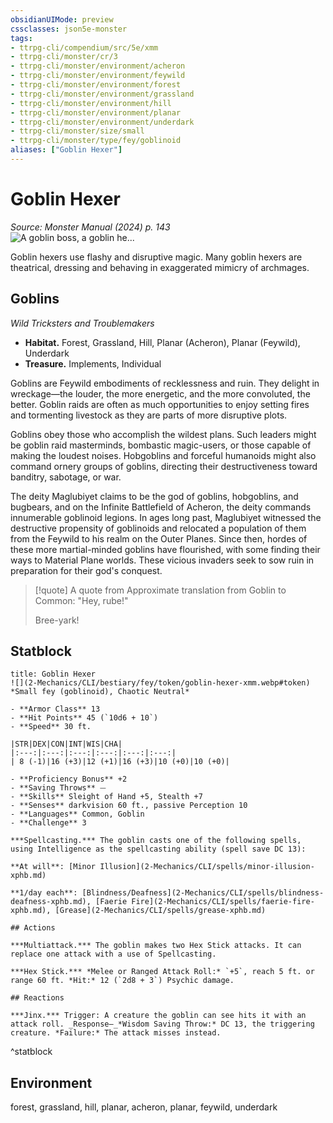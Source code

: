 ```yaml
---
obsidianUIMode: preview
cssclasses: json5e-monster
tags:
- ttrpg-cli/compendium/src/5e/xmm
- ttrpg-cli/monster/cr/3
- ttrpg-cli/monster/environment/acheron
- ttrpg-cli/monster/environment/feywild
- ttrpg-cli/monster/environment/forest
- ttrpg-cli/monster/environment/grassland
- ttrpg-cli/monster/environment/hill
- ttrpg-cli/monster/environment/planar
- ttrpg-cli/monster/environment/underdark
- ttrpg-cli/monster/size/small
- ttrpg-cli/monster/type/fey/goblinoid
aliases: ["Goblin Hexer"]
---
```

# Goblin Hexer
*Source: Monster Manual (2024) p. 143*  
![A goblin boss, a goblin he...](2-Mechanics/CLI/bestiary/fey/img/goblins.webp#right "A goblin boss, a goblin hexer, and a goblin Warrior prepare to strike against a bitter foe")

Goblin hexers use flashy and disruptive magic. Many goblin hexers are theatrical, dressing and behaving in exaggerated mimicry of archmages.

## Goblins

*Wild Tricksters and Troublemakers*

- **Habitat.** Forest, Grassland, Hill, Planar (Acheron), Planar (Feywild), Underdark  
- **Treasure.** Implements, Individual  

Goblins are Feywild embodiments of recklessness and ruin. They delight in wreckage—the louder, the more energetic, and the more convoluted, the better. Goblin raids are often as much opportunities to enjoy setting fires and tormenting livestock as they are parts of more disruptive plots.

Goblins obey those who accomplish the wildest plans. Such leaders might be goblin raid masterminds, bombastic magic-users, or those capable of making the loudest noises. Hobgoblins and forceful humanoids might also command ornery groups of goblins, directing their destructiveness toward banditry, sabotage, or war.

The deity Maglubiyet claims to be the god of goblins, hobgoblins, and bugbears, and on the Infinite Battlefield of Acheron, the deity commands innumerable goblinoid legions. In ages long past, Maglubiyet witnessed the destructive propensity of goblinoids and relocated a population of them from the Feywild to his realm on the Outer Planes. Since then, hordes of these more martial-minded goblins have flourished, with some finding their ways to Material Plane worlds. These vicious invaders seek to sow ruin in preparation for their god's conquest.

> [!quote] A quote from Approximate translation from Goblin to Common: "Hey, rube!"  
> 
> Bree-yark!


## Statblock

```ad-statblock
title: Goblin Hexer
![](2-Mechanics/CLI/bestiary/fey/token/goblin-hexer-xmm.webp#token)
*Small fey (goblinoid), Chaotic Neutral*

- **Armor Class** 13 
- **Hit Points** 45 (`10d6 + 10`) 
- **Speed** 30 ft.

|STR|DEX|CON|INT|WIS|CHA|
|:---:|:---:|:---:|:---:|:---:|:---:|
| 8 (-1)|16 (+3)|12 (+1)|16 (+3)|10 (+0)|10 (+0)|

- **Proficiency Bonus** +2
- **Saving Throws** ⏤
- **Skills** Sleight of Hand +5, Stealth +7
- **Senses** darkvision 60 ft., passive Perception 10
- **Languages** Common, Goblin
- **Challenge** 3

***Spellcasting.*** The goblin casts one of the following spells, using Intelligence as the spellcasting ability (spell save DC 13):

**At will**: [Minor Illusion](2-Mechanics/CLI/spells/minor-illusion-xphb.md)

**1/day each**: [Blindness/Deafness](2-Mechanics/CLI/spells/blindness-deafness-xphb.md), [Faerie Fire](2-Mechanics/CLI/spells/faerie-fire-xphb.md), [Grease](2-Mechanics/CLI/spells/grease-xphb.md)

## Actions

***Multiattack.*** The goblin makes two Hex Stick attacks. It can replace one attack with a use of Spellcasting.

***Hex Stick.*** *Melee or Ranged Attack Roll:* `+5`, reach 5 ft. or range 60 ft. *Hit:* 12 (`2d8 + 3`) Psychic damage.

## Reactions

***Jinx.*** Trigger: A creature the goblin can see hits it with an attack roll. _Response—_*Wisdom Saving Throw:* DC 13, the triggering creature. *Failure:* The attack misses instead.
```
^statblock

## Environment

forest, grassland, hill, planar, acheron, planar, feywild, underdark